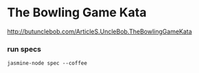 # The Bowling Game Kata

http://butunclebob.com/ArticleS.UncleBob.TheBowlingGameKata

### run specs
```
jasmine-node spec --coffee
```

